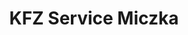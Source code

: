 ---
title: "KFZ Service Miczka"
url: /recklinghausen/kfz-service-miczka-rietstrasse/
shop: Autowerkstatt
---